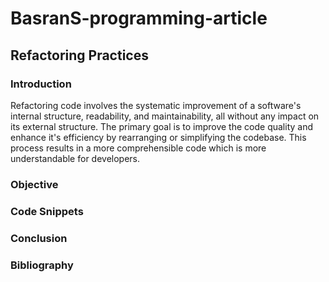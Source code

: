 # BasranS-programming-article

## Refactoring Practices

### Introduction

Refactoring code involves the systematic improvement of a software's internal structure, readability, and maintainability, all without any impact on its external structure. The primary goal is to improve the code quality and enhance it's efficiency by rearranging or simplifying the codebase. This process results in a more comprehensible code which is more understandable for developers.

### Objective
### 
### Code Snippets
### Conclusion
### Bibliography

